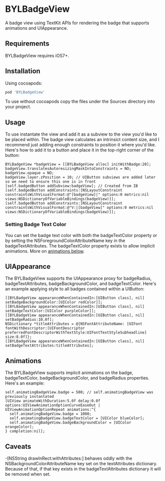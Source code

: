 # BYLBadgeView

A badge view using TextKit APIs for rendering the badge that supports animations and UIAppearance.

## Requirements

BYLBadgeView requires iOS7+.

## Installation

Using cocoapods:

```ruby
pod 'BYLBadgeView'
```

To use without cocoapods copy the files under the Sources directory into your project.

## Usage

To use instantate the view and add it as a subview to the view you'd like to be placed within. The badge view calculates an intrinsict content size, and I recommend just adding enough constraints to position it where you'd like. Here's how to add it to a button and place it in the top-right corner of the button:

```objc
BYLBadgeView *badgeView = [[BYLBadgeView alloc] initWithBadge:20];
badgeView.translatesAutoresizingMaskIntoConstraints = NO;
badgeView.opaque = NO;
badgeView.layer.zPosition = 10; // UIButton subviews are added later so we need to ensure this one is in front
[self.badgedButton addSubview:badgeView]; // Created from IB
[self.badgedButton addConstraints:[NSLayoutConstraint constraintsWithVisualFormat:@"[badgeView]|" options:0 metrics:nil views:NSDictionaryOfVariableBindings(badgeView)]];
[self.badgedButton addConstraints:[NSLayoutConstraint constraintsWithVisualFormat:@"V:|[badgeView]" options:0 metrics:nil views:NSDictionaryOfVariableBindings(badgeView)]];
```

### Setting Badge Text Color

You can set the badge text color with both the badgeTextColor property or by setting the NSForegroundColorAttributeName key in the badgeTextAttributes. The badgeTextColor property exists to allow implicit animations. More on [animations below](#animations).

## UIAppearance

The BYLBadgeView supports the UIAppearance proxy for badgeRadius, badgeTextAttributes, badgeBackgroundColor, and badgeTextColor. Here's an example applying style to all badges contained within a UIButton:

```objc
[[BYLBadgeView appearanceWhenContainedIn:[UIButton class], nil] setBadgeBackgroundColor:[UIColor redColor]];
[[BYLBadgeView appearanceWhenContainedIn:[UIButton class], nil] setBadgeTextColor:[UIColor purpleColor]];
[[BYLBadgeView appearanceWhenContainedIn:[UIButton class], nil] setBadgeRadius:10.0f];
NSDictionary *titleAttributes = @{NSFontAttributeName: [UIFont fontWithDescriptor:[UIFontDescriptor preferredFontDescriptorWithTextStyle:UIFontTextStyleSubheadline] size:8.0f]};
[[BYLBadgeView appearanceWhenContainedIn:[UIButton class], nil] setBadgeTextAttributes:titleAttributes];
```

## Animations

The BYLBadgeView supports implicit animations on the badge, badgeTextColor, badgeBackgroundColor, and badgeRadius properties. Here's an example:

```objc
self.animatingBadgeView.badge = 500; // self.animatingBadgeView was previously instantated
[UIView animateWithDuration:5.0f delay:0.0f options:UIViewAnimationOptionCurveEaseOut | UIViewAnimationOptionRepeat animations:^{
  self.animatingBadgeView.badge = 1000;
  self.animatingBadgeView.badgeTextColor = [UIColor blueColor];
  self.animatingBadgeView.badgeBackgroundColor = [UIColor orangeColor];
} completion:nil];
```

## Caveats

-[NSString drawInRect:withAttributes:] behaves oddly with the NSBackgroundColorAttributeName key set on the textAttributes dictionary. Because of that, if that key exists in the badgeTextAttributes dictionary it will be removed when set. 
